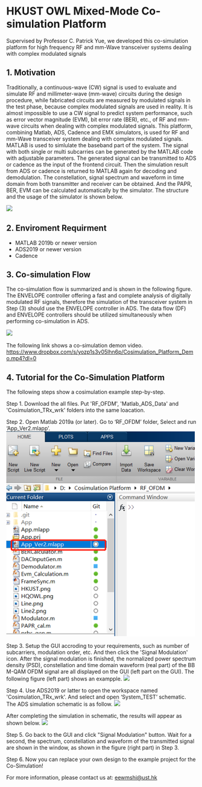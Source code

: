 # HKUST OWL Mixed-Mode Co-simulation Platform
Supervised by Professor C. Patrick Yue, we developed this co-simulation platform for high frequency RF and mm-Wave transceiver systems dealing with complex modulated signals

## 1. Motivation
Traditionally, a continuous-wave (CW) signal is used to evaluate and simulate RF and millimeter-wave (mm-wave) circuits during the design procedure, while fabricated circuits are measured by modulated signals in the test phase, because complex modulated signals are used in reality. It is almost impossible to use a CW signal to predict system performance, such as error vector magnitude (EVM), bit error rate (BER), etc., of RF and mm-wave circuits when dealing with complex modulated signals. This platform, combining Matlab, ADS, Cadence and EMX simulators, is used for RF and mm-Wave transceiver system dealing with complex modulated signals. MATLAB is used to simlulate the baseband part of the system. The signal with both single or multi subcarries can be generated by the MATLAB code with adjustable parameters. The generated signal can be transmitted to ADS or cadence as the input of the frontend circuit. Then the simulation result from ADS or cadence is returned to MATLAB again for decoding and demodulation. The constellation, signal spectrum and waveform in time domain from both transmitter and receiver can be obtained. And the PAPR, BER, EVM can be calculated automatically by the simulator. The structure and the usage of the simulator is shown below.

<img src="Pictures/Platform_Usefull.png" width="600">

## 2. Enviroment Requirment
* MATLAB 2019b or newer version
* ADS2019 or newer version
* Cadence

## 3. Co-simulation Flow
The co-simulation flow is summarized and is shown in the following figure. The ENVELOPE controller offering a fast and complete analysis of digitally modulated RF signals, therefore the simulation of the transceiver system in Step (3) should use the ENVELOPE controller in ADS. The data flow (DF) and ENVELOPE controllers should be utilized simultaneously when performing co-simulation in ADS. 

<img src="Pictures/Co-simulation Steps.png" width="500">

The following link shows a co-simulation demon video. 
https://www.dropbox.com/s/yozp1s3v05lhn6p/Cosimulation_Platform_Demo.mp4?dl=0

## 4. Tutorial for the Co-Simulation Platform
The following steps show a cosimulation example step-by-step. 

Step 1. Download the all files. Put 'RF_OFDM', 'Matlab_ADS_Data' and 'Cosimulation_TRx_wrk' folders into the same loacation.

Step 2. Open Matlab 2019a (or later). Go to ‘RF_OFDM’ folder, Select and run ‘App_Ver2.mlapp’. 
<img src="Pictures/Run_GUI.png" width="500">

Step 3. Setup the GUI accroding to your requirements, such as number of subcarriers, modulation order, etc. And then click the 'Signal Modulation' icon. After the signal modulation is finished, the normalized power spectrum density (PSD), constellation and time domain waveform (real part) of the BB M-QAM OFDM signal are all displayed on the GUI (left part on the GUI). The following figure (left part) shows an exampple.
<img src="Pictures/Co-simulation_Platform_GUI.png" width="%80">

Step 4. Use ADS2019 or latter to open the workspace named 'Cosimulation_TRx_wrk'. And select and open ‘System_TEST’ schematic. The ADS simulation schematic is as follow. 
<img src="Pictures/ADS_Schematic.png" width="%80">

After completing the simulation in schematic, the results will appear as shown below.
<img src="Pictures/ADS_Simulation_Results.png" width="%80">

Step 5. Go back to the GUI and click "Signal Modulation" button. Wait for a second, the spectrum, constellation and waveform of the transmitted signal are shown in the window, as shown in the figure (right part) in Step 3. 
 
Step 6. Now you can replace your own design to the example project for the Co-Simulation!

For more information, please contact us at: eewmshi@ust.hk

